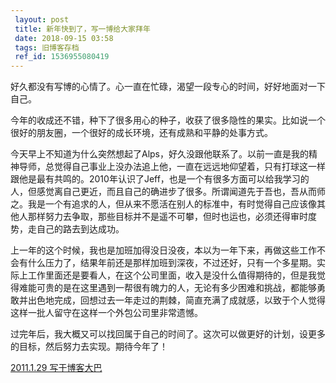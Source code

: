 ```yaml
---
 layout: post
 title: 新年快到了，写一博给大家拜年
 date: 2018-09-15 03:58
 tags: 旧博客存档
 ref_id: 1536955080419
---
```

好久都没有写博的心情了。心一直在忙碌，渴望一段专心的时间，好好地面对一下自己。

今年的收成还不错，种下了很多用心的种子，收获了很多隐性的果实。比如说一个很好的朋友圈，一个很好的成长环境，还有成熟和平静的处事方式。

今天早上不知道为什么突然想起了Alps，好久没跟他联系了。以前一直是我的精神导师，总觉得自己事业上没办法追上他，一直在远远地仰望着，只有打球这一样跟他是最有共鸣的。2010年认识了Jeff，也是一个有很多方面可以给我学习的人，但感觉离自己更近，而且自己的确进步了很多。所谓闻道先于吾也，吾从而师之。我是一个有追求的人，但从来不愿活在别人的标准中，有时觉得自己应该像其他人那样努力去争取，那些目标并不是遥不可攀，但时也运也，必须还得审时度势，走自己的路去到达成功。

上一年的这个时候，我也是加班加得没日没夜，本以为一年下来，再做这些工作不会有什么压力了，结果年前还是那样加班到深夜，不过还好，只有一个多星期。实际上工作里面还是要看人，在这个公司里面，收入是没什么值得期待的，但是我觉得难能可贵的是在这里遇到一帮很有魄力的人，无论有多少困难和挑战，都能够勇敢并出色地完成，回想过去一年走过的荆棘，简直充满了成就感，以致于个人觉得这样一批人留守在这样一个外包公司里非常遗憾。

过完年后，我大概又可以找回属于自己的时间了。这次可以做更好的计划，设更多的目标，然后努力去实现。期待今年了！

[2011.1.29 写于博客大巴](http://terryoy.blogbus.com/logs/102626202.html)

